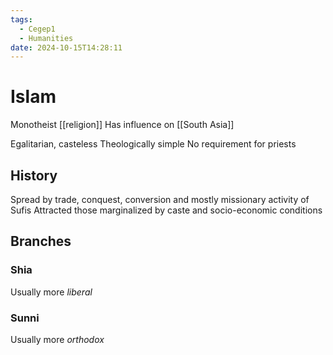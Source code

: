 ```yaml
---
tags:
  - Cegep1
  - Humanities
date: 2024-10-15T14:28:11
---
```


# Islam

Monotheist [[religion]]
Has influence on [[South Asia]]

Egalitarian, casteless
Theologically simple
No requirement for priests

## History

Spread by trade, conquest, conversion and mostly missionary activity of Sufis
Attracted those marginalized by caste and socio-economic conditions

## Branches

### Shia

Usually more *liberal*

### Sunni

Usually more *orthodox*